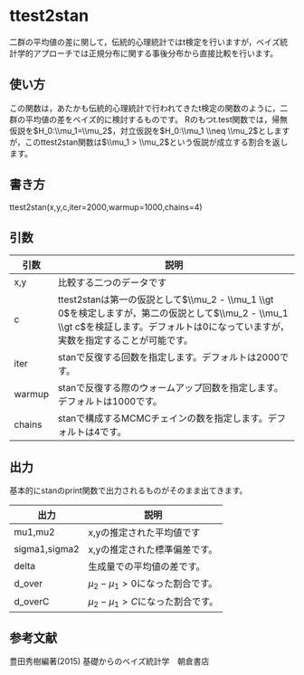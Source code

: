 # ttest2stan
二群の平均値の差に関して，伝統的心理統計ではt検定を行いますが，ベイズ統計学的アプローチでは正規分布に関する事後分布から直接比較を行います。　

## 使い方
この関数は，あたかも伝統的心理統計で行われてきたt検定の関数のように，二群の平均値の差をベイズ的に検討するものです。
Rのもつt.test関数では，帰無仮説を$H_0:\\mu_1=\\mu_2$，対立仮説を$H_0:\\mu_1 \\neq \\mu_2$としますが，このttest2stan関数は$\\mu_1 > \\mu_2$という仮説が成立する割合を返します。

## 書き方
ttest2stan(x,y,c,iter=2000,warmup=1000,chains=4)

## 引数

引数 | 説明
---- | -------------
x,y  | 比較する二つのデータです
c    | ttest2stanは第一の仮説として$\\mu_2 - \\mu_1 \\gt 0$を検定しますが，第二の仮説として$\\mu_2 - \\mu_1 \\gt c$を検証します。デフォルトは$0$になっていますが，実数を指定することが可能です。
iter | stanで反復する回数を指定します。デフォルトは2000です。
warmup | stanで反復する際のウォームアップ回数を指定します。デフォルトは1000です。
chains | stanで構成するMCMCチェインの数を指定します。デフォルトは4です。

## 出力

基本的にstanのprint関数で出力されるものがそのまま出てきます。

出力 | 説明
---- | -------------
mu1,mu2 | x,yの推定された平均値です
sigma1,sigma2 | x,yの推定された標準偏差です。
delta | 生成量での平均値の差です。
d_over | $\mu_2 - \mu_1 \gt 0$になった割合です。
d_overC | $\mu_2 - \mu_1 \gt C$になった割合です。

## 参考文献
豊田秀樹編著(2015) 基礎からのベイズ統計学　朝倉書店

